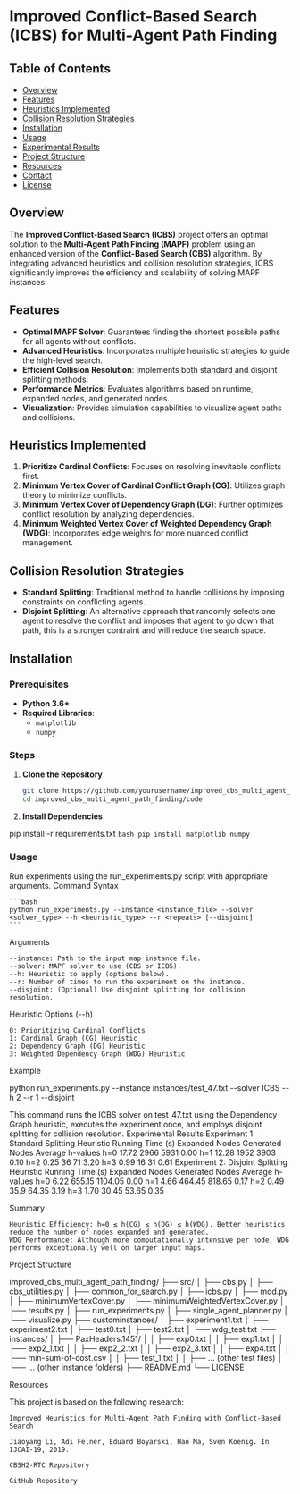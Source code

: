 # Improved Conflict-Based Search (ICBS) for Multi-Agent Path Finding

## Table of Contents
- [Overview](#overview)
- [Features](#features)
- [Heuristics Implemented](#heuristics-implemented)
- [Collision Resolution Strategies](#collision-resolution-strategies)
- [Installation](#installation)
- [Usage](#usage)
- [Experimental Results](#experimental-results)
- [Project Structure](#project-structure)
- [Resources](#resources)
- [Contact](#contact)
- [License](#license)

## Overview

The **Improved Conflict-Based Search (ICBS)** project offers an optimal solution to the **Multi-Agent Path Finding (MAPF)** problem using an enhanced version of the **Conflict-Based Search (CBS)** algorithm. By integrating advanced heuristics and collision resolution strategies, ICBS significantly improves the efficiency and scalability of solving MAPF instances.

## Features

- **Optimal MAPF Solver**: Guarantees finding the shortest possible paths for all agents without conflicts.
- **Advanced Heuristics**: Incorporates multiple heuristic strategies to guide the high-level search.
- **Efficient Collision Resolution**: Implements both standard and disjoint splitting methods.
- **Performance Metrics**: Evaluates algorithms based on runtime, expanded nodes, and generated nodes.
- **Visualization**: Provides simulation capabilities to visualize agent paths and collisions.

## Heuristics Implemented

1. **Prioritize Cardinal Conflicts**: Focuses on resolving inevitable conflicts first.
2. **Minimum Vertex Cover of Cardinal Conflict Graph (CG)**: Utilizes graph theory to minimize conflicts.
3. **Minimum Vertex Cover of Dependency Graph (DG)**: Further optimizes conflict resolution by analyzing dependencies.
4. **Minimum Weighted Vertex Cover of Weighted Dependency Graph (WDG)**: Incorporates edge weights for more nuanced conflict management.

## Collision Resolution Strategies

- **Standard Splitting**: Traditional method to handle collisions by imposing constraints on conflicting agents.
- **Disjoint Splitting**: An alternative approach that randomly selects one agent to resolve the conflict and imposes that agent to go down that path, this is a stronger contraint and will reduce the search space.

## Installation

### Prerequisites

- **Python 3.6+**
- **Required Libraries**:
  - `matplotlib`
  - `numpy`

### Steps

1. **Clone the Repository**
   ```bash
   git clone https://github.com/yourusername/improved_cbs_multi_agent_path_finding.git
   cd improved_cbs_multi_agent_path_finding/code
   ```
2. **Install Dependencies**

pip install -r requirements.txt
    ```bash
    pip install matplotlib numpy
    ```
### Usage

Run experiments using the run_experiments.py script with appropriate arguments.
Command Syntax

    ```bash
    python run_experiments.py --instance <instance_file> --solver <solver_type> --h <heuristic_type> --r <repeats> [--disjoint]
    ```
Arguments

    --instance: Path to the input map instance file.
    --solver: MAPF solver to use (CBS or ICBS).
    --h: Heuristic to apply (options below).
    --r: Number of times to run the experiment on the instance.
    --disjoint: (Optional) Use disjoint splitting for collision resolution.

Heuristic Options (--h)

    0: Prioritizing Cardinal Conflicts
    1: Cardinal Graph (CG) Heuristic
    2: Dependency Graph (DG) Heuristic
    3: Weighted Dependency Graph (WDG) Heuristic

Example

python run_experiments.py --instance instances/test_47.txt --solver ICBS --h 2 --r 1 --disjoint

This command runs the ICBS solver on test_47.txt using the Dependency Graph heuristic, executes the experiment once, and employs disjoint splitting for collision resolution.
Experimental Results
Experiment 1: Standard Splitting
Heuristic	Running Time (s)	Expanded Nodes	Generated Nodes	Average h-values
h=0	17.72	2966	5931	0.00
h=1	12.28	1952	3903	0.10
h=2	0.25	36	71	3.20
h=3	0.99	16	31	0.61
Experiment 2: Disjoint Splitting
Heuristic	Running Time (s)	Expanded Nodes	Generated Nodes	Average h-values
h=0	6.22	655.15	1104.05	0.00
h=1	4.66	464.45	818.65	0.17
h=2	0.49	35.9	64.35	3.19
h=3	1.70	30.45	53.65	0.35

Summary

    Heuristic Efficiency: h=0 ≤ h(CG) ≤ h(DG) ≤ h(WDG). Better heuristics reduce the number of nodes expanded and generated.
    WDG Performance: Although more computationally intensive per node, WDG performs exceptionally well on larger input maps.

Project Structure

improved_cbs_multi_agent_path_finding/
├── src/
│   ├── cbs.py
│   ├── cbs_utilities.py
│   ├── common_for_search.py
│   ├── icbs.py
│   ├── mdd.py
│   ├── minimumVertexCover.py
│   ├── minimumWeightedVertexCover.py
│   ├── results.py
│   ├── run_experiments.py
│   ├── single_agent_planner.py
│   └── visualize.py
├── custominstances/
│   ├── experiment1.txt
│   ├── experiment2.txt
│   ├── test0.txt
│   ├── test2.txt
│   └── wdg_test.txt
├── instances/
│   ├── PaxHeaders.1451/
│   │   ├── exp0.txt
│   │   ├── exp1.txt
│   │   ├── exp2_1.txt
│   │   ├── exp2_2.txt
│   │   ├── exp2_3.txt
│   │   ├── exp4.txt
│   │   ├── min-sum-of-cost.csv
│   │   ├── test_1.txt
│   │   ├── ... (other test files)
│   └── ... (other instance folders)
├── README.md
└── LICENSE

Resources

This project is based on the following research:

    Improved Heuristics for Multi-Agent Path Finding with Conflict-Based Search

    Jiaoyang Li, Adi Felner, Eduard Boyarski, Hao Ma, Sven Koenig. In IJCAI-19, 2019.

    CBSH2-RTC Repository

    GitHub Repository

